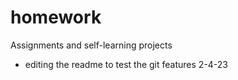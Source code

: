 # homework
Assignments and self-learning projects
- editing the readme to test the git features 2-4-23
